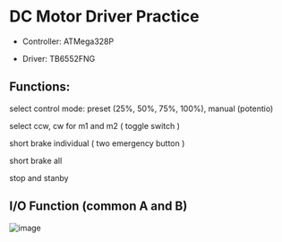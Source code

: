 # DC Motor Driver Practice

- Controller: ATMega328P

- Driver: TB6552FNG


## Functions:
  select control mode: preset (25%, 50%, 75%, 100%), manual (potentio)
  
  select ccw, cw for m1 and m2 ( toggle switch )
  
  short brake individual ( two emergency button )
  
  short brake all
  
  stop and stanby
 
## I/O Function (common A and B)

![image](https://user-images.githubusercontent.com/12003208/224769083-1418bfca-82c4-407b-8c72-7e1d650d0f1c.png)
